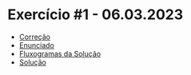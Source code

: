# Exercício #1 - 06.03.2023

- [Correção](https://fabri.academy/)
- [Enunciado](enunciado.pdf)
- [Fluxogramas da Solução](fluxogramas.pdf)
- [Solução](solucao.js)